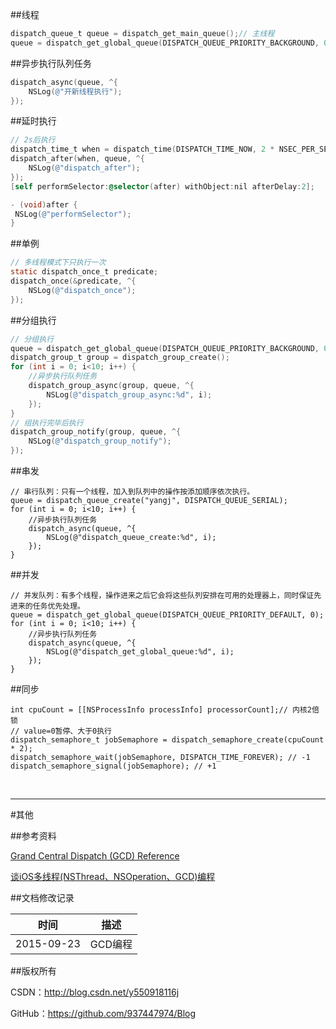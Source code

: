 ##线程

```objective-c
dispatch_queue_t queue = dispatch_get_main_queue();// 主线程
queue = dispatch_get_global_queue(DISPATCH_QUEUE_PRIORITY_BACKGROUND, 0);// 后台执行
```

##异步执行队列任务

```objective-c
dispatch_async(queue, ^{
    NSLog(@"开新线程执行");
});
```

##延时执行

```objective-c
// 2s后执行
dispatch_time_t when = dispatch_time(DISPATCH_TIME_NOW, 2 * NSEC_PER_SEC);
dispatch_after(when, queue, ^{
    NSLog(@"dispatch_after");
});
[self performSelector:@selector(after) withObject:nil afterDelay:2];

- (void)after {
 NSLog(@"performSelector");
}
```

##单例

```objective-c
// 多线程模式下只执行一次
static dispatch_once_t predicate;
dispatch_once(&predicate, ^{
    NSLog(@"dispatch_once");
});
```

##分组执行

```objective-c
// 分组执行
queue = dispatch_get_global_queue(DISPATCH_QUEUE_PRIORITY_BACKGROUND, 0);// 默认优先级执行
dispatch_group_t group = dispatch_group_create();
for (int i = 0; i<10; i++) {
    //异步执行队列任务
    dispatch_group_async(group, queue, ^{
        NSLog(@"dispatch_group_async:%d", i);
    });
}
// 组执行完毕后执行
dispatch_group_notify(group, queue, ^{
    NSLog(@"dispatch_group_notify");
});

```

##串发

```objc
// 串行队列：只有一个线程，加入到队列中的操作按添加顺序依次执行。
queue = dispatch_queue_create("yangj", DISPATCH_QUEUE_SERIAL);
for (int i = 0; i<10; i++) {
    //异步执行队列任务
    dispatch_async(queue, ^{
        NSLog(@"dispatch_queue_create:%d", i);
    });
}
```

##并发

```objc
// 并发队列：有多个线程，操作进来之后它会将这些队列安排在可用的处理器上，同时保证先进来的任务优先处理。
queue = dispatch_get_global_queue(DISPATCH_QUEUE_PRIORITY_DEFAULT, 0);
for (int i = 0; i<10; i++) {
    //异步执行队列任务
    dispatch_async(queue, ^{
        NSLog(@"dispatch_get_global_queue:%d", i);
    });
}
```

##同步

```objc
int cpuCount = [[NSProcessInfo processInfo] processorCount];// 内核2倍锁
// value=0暂停、大于0执行
dispatch_semaphore_t jobSemaphore = dispatch_semaphore_create(cpuCount * 2);
dispatch_semaphore_wait(jobSemaphore, DISPATCH_TIME_FOREVER); // -1
dispatch_semaphore_signal(jobSemaphore); // +1
```

&#160;

----------

#其他

##参考资料

[Grand Central Dispatch (GCD) Reference](https://developer.apple.com/library/ios/documentation/Performance/Reference/GCD_libdispatch_Ref/index.html)

[谈iOS多线程(NSThread、NSOperation、GCD)编程](http://www.cocoachina.com/ios/20160129/15153.html)

##文档修改记录

| 时间 | 描述 |
| ---- | ---- |
| 2015-09-23 | GCD编程 |

##版权所有

CSDN：http://blog.csdn.net/y550918116j

GitHub：https://github.com/937447974/Blog